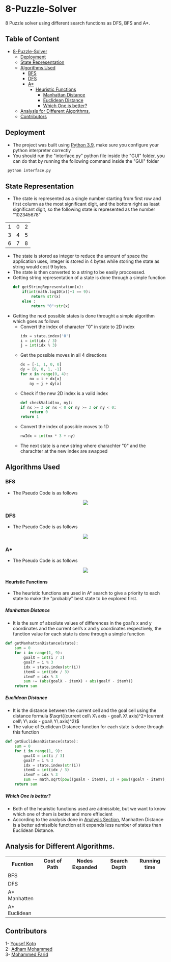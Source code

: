 # 8-Puzzle-Solver
8 Puzzle solver using different search functions as DFS, BFS and A*.
## Table of Content
- [8-Puzzle-Solver](#8-puzzle-solver)
  * [Deployment](#deployment)
  * [State Representation](#state-representation)
  * [Algorithms Used](#algorithms-used)
    + [BFS](#bfs)
    + [DFS](#dfs)
    + [A*](#a)
      - [Heuristic Functions](#heuristic-functions)
        * [Manhattan Distance](#manhattan-distance)
        * [Euclidean Distance](#euclidean-distance)
        * [Which One is better?](#which-one-is-better)
  * [Analysis for Different Algorithms.](#analysis-for-different-algorithms)
  * [Contributors](#contributors)
## Deployment
- The project was built using [Python 3.9](https://www.python.org/downloads/release/python-390/), make sure you configure your python interpreter correctly
- You should run the "interface.py" python file inside the "GUI" folder, you can do that by running the following command inside the "GUI" folder
 ```bash
  python interface.py
 ```

## State Representation
- The state is represented as a single number starting from first row and first column as the most significant digit, and the bottom right as least significant digit, so the following state is represented as the number "102345678"
<table align="center">
  <tr>
    <td>1</td>
    <td>0</td>
    <td>2</td>
  </tr>
  <tr>
    <td>3</td>
    <td>4</td>
    <td>5</td>
  </tr>
  <tr>
    <td>6</td>
    <td>7</td>
    <td>8</td>
  </tr>
</table>

- The state is stored as integer to reduce the amount of space the application uses, integer is stored in 4 bytes while storing the state as string would cost 9 bytes.
- The state is then converted to a string to be easily proccessed.
- Getting string representation of a state is done through a simple function
  ```python
  def getStringRepresentation(x):
      if(int(math.log10(x))+1 == 9):
          return str(x)
      else :
          return "0"+str(x)   
  ```
- Getting the next possible states is done throught a simple algorithm which goes as follows
  * Convert the index of character "0" in state to 2D index
    ```python
    idx = state.index('0')
    i = int(idx / 3)
    j = int(idx % 3)
    ```
  * Get the possible moves in all 4 directions
    ```python
    dx = [-1, 1, 0, 0]
    dy = [0, 0, 1, -1]
    for x in range(0, 4):
        nx = i + dx[x]
        ny = j + dy[x]
    ```
  * Check if the new 2D index is a valid index 
    ```python
    def checkValid(nx, ny):
    if nx >= 3 or nx < 0 or ny >= 3 or ny < 0:
        return 0
    return 1
    ```
  * Convert the index of possible moves to 1D 
    ```python
    nwIdx = int(nx * 3 + ny)
    ```
  * The next state is a new string where charachter "0" and the charachter at the new index are swapped

## Algorithms Used

### BFS
- The Pseudo Code is as follows
<div align="center">
  <img src="https://user-images.githubusercontent.com/41492875/198839559-d55a264e-4255-446b-b0d7-fd1b7f19ff62.png">
</div>

### DFS
- The Pseudo Code is as follows
<div align="center">
  <img src="https://user-images.githubusercontent.com/41492875/198839573-e99d6fd4-abcf-4981-9872-a6a55db53741.png">
</div>

### A*
- The Pseudo Code is as follows
<div align="center">
  <img src="https://user-images.githubusercontent.com/41492875/198839586-5200fea8-8c5e-4c43-82d9-553e1ef9a1c1.png">
</div>

#### Heuristic Functions
- The heuristic functions are used in A* search to give a priority to each state to make the "probably" best state to be explored first.
##### Manhattan Distance
- It is the sum of absolute values of differences in the goal’s x and y coordinates and the current cell’s x and y coordinates respectively, the function value for each state is done through a simple function 
```python
def getManhattanDistance(state):
    sum = 0
    for i in range(1, 9):
        goalX = int(i / 3)
        goalY = i % 3
        idx = state.index(str(i))
        itemX = int(idx / 3)
        itemY = idx % 3
        sum += (abs(goalX - itemX) + abs(goalY - itemY))
    return sum
```
##### Euclidean Distance
- It is the distance between the current cell and the goal cell using the distance formula
    $\sqrt{(current cell\ X\  axis - goal\ X\ axis)^2+(current cell\ Y\ axis - goal\ Y\ axis)^2}$
- The value of Euclidean Distance function for each state is done through this function
```python
def getEuclideanDistance(state):
    sum = 0
    for i in range(1, 9):
        goalX = int(i / 3)
        goalY = i % 3
        idx = state.index(str(i))
        itemX = int(idx / 3)
        itemY = idx % 3
        sum += math.sqrt(pow((goalX - itemX), 2) + pow((goalY - itemY), 2))
    return sum
```
##### Which One is better?
- Both of the heuristic functions used are admissible, but we want to know which one of them is better and more effiecient 
- According to the analysis done in [Analysis Section](#analysis-for-different-algorithms), Manhatten Distance is a better admissible function at it expands less number of states than Euclidean Distance.

## Analysis for Different Algorithms.
<table align="center">
  <tr>
    <th>Fucntion</th>
    <th>Cost of Path</th>
    <th>Nodes Expanded</th>
    <th>Search Depth</th>
    <th>Running time</th>
  </tr>
  <tr>
    <td>BFS</td>
  </tr>
  <tr>
    <td>DFS</td>
  </tr>
  <tr>
    <td>A* Manhatten</td>
  </tr>
  <tr>
    <td>A* Euclidean</td>
  </tr>
</table>

## Contributors
1- [Yousef Kotp](https://github.com/yousefkotp)\
2- [Adham Mohammed](https://github.com/adhammohamed1)\
3- [Mohammed Farid](https://github.com/MohamedFarid612)
